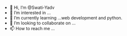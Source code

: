 - 👋 Hi, I’m @Swati-Yadv
- 👀 I’m interested in ...
- 🌱 I’m currently learning ...web development and python.
- 💞️ I’m looking to collaborate on ...
- 📫 How to reach me ...

<!---
Swati-Yadv/Swati-Yadv is a ✨ special ✨ repository because its `README.md` (this file) appears on your GitHub profile.
You can click the Preview link to take a look at your changes.
--->
